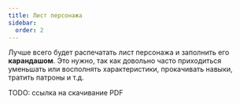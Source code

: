 ```yaml
---
title: Лист персонажа
sidebar:
  order: 2
---
```


Лучше всего будет распечатать лист персонажа и заполнить его **карандашом**.
Это нужно, так как довольно часто приходиться уменьшать или восполнять характеристики,
прокачивать навыки, тратить патроны и т.д.

TODO: ссылка на скачивание PDF
